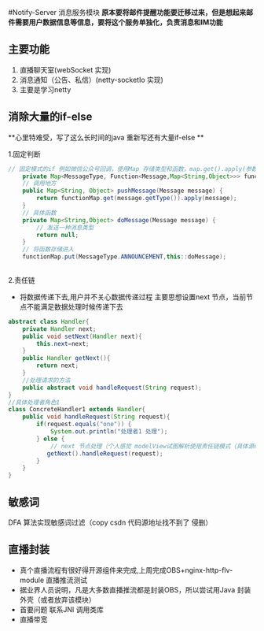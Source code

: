 #Notify-Server 消息服务模块
**原本要将邮件提醒功能要迁移过来，但是想起来邮件需要用户数据信息等信息，要将这个服务单独化，负责消息和IM功能**
## 主要功能
1. 直播聊天室(webSocket 实现)
2. 消息通知（公告、私信）(netty-socketIo 实现)
3. 主要是学习netty
## 消除大量的if-else
**心里特难受，写了这么长时间的java 重新写还有大量if-else **

1.固定判断
```java
// 固定模式的if 例如微信公众号回调，使用Map 存储类型和函数，map.get().apply(参数)，Function(参数，返回)
    private Map<MessageType, Function<Message,Map<String,Object>>> functionMap = new HashMap<>(8);
    // 调用地方
    public Map<String, Object> pushMessage(Message message) {
        return functionMap.get(message.getType()).apply(message);
    }
    // 具体函数
    private Map<String,Object> doMessage(Message message) {
        // 发送一种消息类型
        return null;
    }
    // 将函数存储进入
    functionMap.put(MessageType.ANNOUNCEMENT,this::doMessage);
    
```
2.责任链
* 将数据传递下去,用户并不关心数据传递过程 主要思想设置next 节点，当前节点不能满足数据处理时候传递下去
```java
abstract class Handler{
    private Handler next;
    public void setNext(Handler next){
        this.next=next; 
    }
    public Handler getNext(){ 
        return next; 
    }   
    //处理请求的方法
    public abstract void handleRequest(String request);       
}
//具体处理者角色1
class ConcreteHandler1 extends Handler{
    public void handleRequest(String request){
        if(request.equals("one")) {
            System.out.println("处理者1 处理");       
        } else {
            // next 节点处理（个人感觉 modelView试图解析使用责任链模式（具体源码还未看在另一仓库准备更新源码日记））
           getNext().handleRequest(request);    
        } 
    } 
}
```
## 敏感词
DFA 算法实现敏感词过滤（copy csdn 代码源地址找不到了 侵删）
## 直播封装
* 真个直播流程有很好得开源组件来完成,上周完成OBS+nginx-http-flv-module 直播推流测试
* 据业界人员说明，凡是大多数直播推流都是封装OBS，所以尝试用Java 封装外壳（或者放弃该模块）
* 首要问题 联系JNI 调用类库
* 直播带宽